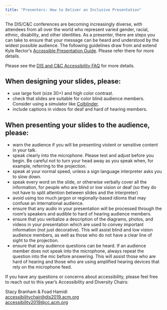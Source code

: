 ```yaml
---
title: "Presenters: How to Deliver an Inclusive Presentation"
---
```


The DIS/C&C conferences are becoming increasingly diverse, with attendees from all over the world who represent varied gender, racial, ethnic, disability, and other identities. As a presenter, there are steps you can take to ensure that your message can be heard and understood by the widest possible audience. The following guidelines draw from and extend Kyle Rector’s [Accessible Presentation Guide](http://www.sigaccess.org/welcome-to-sigaccess/resources/accessible-presentation-guide/). Please refer there for more details.</br> 

Please see the [DIS and C&C Accessibility FAQ](https://dis2019.com/accessibility-faq/) for more details. </br> 

## When designing your slides, please:
* use large font (size 30+) and high color contrast.</br> 
* check that slides are suitable for color blind audience members. Consider using a simulator like [Colblinder](https://www.color-blindness.com/coblis-color-blindness-simulator/).</br> 
* include captions in videos for deaf and hard of hearing members.</br> 

## When presenting your slides to the audience, please:
* warn the audience if you will be presenting violent or sensitive content in your talk.</br> 
* speak clearly into the microphone. Please test and adjust before you begin. Be careful not to turn your head away as you speak when, for example, referring to the projection.</br> 
* speak at your normal speed, unless a sign language interpreter asks you to slow down.</br> 
* speak every word on the slide, or otherwise verbally cover all the information, for people who are blind or low vision or deaf (so they do not have to split attention between slides and the interpreter)</br> 
* avoid using too much jargon or regionally-based idioms that may confuse an international audience.</br> 
* ensure that any audio in your presentation will be processed through the room’s speakers and audible to hard of hearing audience members.</br> 
* ensure that you verbalize a description of the diagrams, photos, and videos in your presentation which are used to convey important information (not just decorative). This will assist blind and low vision audience members, as well as those who do not have a clear line of sight to the projection.</br> 
* ensure that any audience questions can be heard. If an audience member does not speak into the microphone, always repeat the question into the mic before answering. This will assist those who are hard of hearing and those who are using amplified hearing devices that rely on the microphone feed.</br> 

If you have any questions or concerns about accessibility, please feel free to reach out to this year’s Accessibility and Diversity Chairs:</br> 

Stacy Branham & Foad Hamidi </br> 
[accessibilitychair@dis2019.acm.org](mailto:accessibilitychair@dis2019.acm.org) </br> 
[accessibility2019@cc.acm.org](mailto:accessibility2019@cc.acm.org)</br> 


